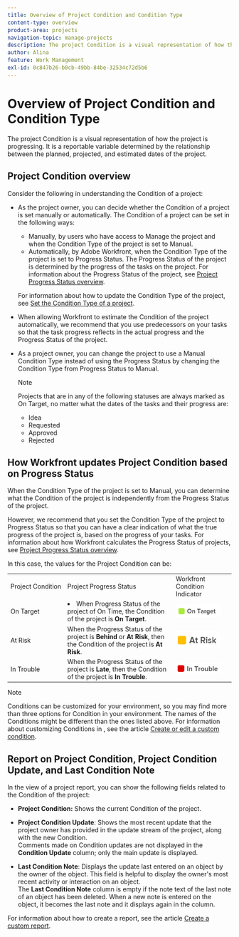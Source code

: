 ```yaml
---
title: Overview of Project Condition and Condition Type
content-type: overview
product-area: projects
navigation-topic: manage-projects
description: The project Condition is a visual representation of how the project is progressing. It is a reportable variable determined by the relationship between the planned, projected, and estimated dates of the project.
author: Alina
feature: Work Management
exl-id: 0c847b26-b0cb-49bb-84be-32534c72d5b6
---
```

# Overview of Project Condition and Condition Type

The project Condition is a visual representation of how the project is progressing. It is a reportable variable determined by the relationship between the planned, projected, and estimated dates of the project.

## Project Condition overview

Consider the following in understanding the Condition of a project:

* As the project owner, you can decide whether the Condition of a project is set manually or automatically. The Condition of a project can be set in the following ways:

   * Manually, by users who have access to Manage the project and when the Condition Type of the project is set to Manual.
   * Automatically, by Adobe Workfront, when the Condition Type of the project is set to Progress Status. The Progress Status of the project is determined by the progress of the tasks on the project. For information about the Progress Status of the project, see [Project Progress Status overview](../../../manage-work/projects/planning-a-project/project-progress-status.md).

  For information about how to update the Condition Type of the project, see [Set the Condition Type of a project](../../../manage-work/projects/manage-projects/set-condition-type-for-project.md).

* When allowing Workfront to estimate the Condition of the project automatically, we recommend that you use predecessors on your tasks so that the task progress reflects in the actual progress and the Progress Status of the project.
* As a project owner, you can change the project to use a Manual Condition Type instead of using the Progress Status by changing the Condition Type from Progress Status to Manual.

  >[!NOTE]
  >
  >Projects that are in any of the following statuses are always marked as On Target, no matter what the dates of the tasks and their progress are:  
  >
  >* Idea
  >* Requested
  >* Approved
  >* Rejected 

<!--
<div data-mc-conditions="QuicksilverOrClassic.Draft mode">
<h2>Set the Condition Type for a project</h2>
<p data-mc-conditions="QuicksilverOrClassic.Draft mode">(NOTE: drafted here and moved it to a separate article: /Content/Manage work/Projects/Manage projects/set-condition-type-for-project.htm)</p>
<ol>
<li value="1">Go to the project for which you want to update the Condition Type. </li>
<li value="2"> <p>  Click the <strong>More</strong> menu <img src="assets/qs-more-menu.png"> to the right of the project name, then click <strong>Edit</strong>.  <br> </p> </li>
<li value="3">In the <strong>Condition Type</strong> field, choose one of the following:
<ul>
<li><p><strong>Manual:</strong> The project owner sets the Condition on the project manually.</p><p data-mc-conditions="QuicksilverOrClassic.Quicksilver">In this case, the project owner can update the Condition of the project in the project header, or the Project Details section. </p></li>
<li><p><strong>Progress Status:</strong> Workfront sets the Condition based on the Progress Status of the project. <br></p></li>
</ul></li>
<li value="4">Click <strong>Save Changes</strong>. </li>
</ol>
</div>
-->

## How Workfront updates Project Condition based on Progress Status

When the Condition Type of the project is set to Manual, you can determine what the Condition of the project is independently from the Progress Status of the project.

However, we recommend that you set the Condition Type of the project to Progress Status so that you can have a clear indication of what the true progress of the project is, based on the progress of your tasks. For information about how Workfront calculates the Progress Status of projects, see [Project Progress Status overview](../../../manage-work/projects/planning-a-project/project-progress-status.md).

In this case, the values for the Project Condition can be:

<table style="table-layout:auto"> 
 <col> 
 <col> 
 <col> 
 <col> 
 <tbody> 
  <tr> 
   <td>Project&nbsp;Condition</td> 
   <td>Project Progress Status</td> 
   <td>Workfront Condition Indicator</td> 
   <td>&nbsp;</td> 
  </tr> 
  <tr> 
   <td>On Target</td> 
   <td> <li>When Progress Status of the project of On Time, the Condition of the project is <strong>On Target</strong>.</li> </td> 
   <td> <img src="assets/on-target-condition-icon.png"> </td> 
   <td>&nbsp;</td> 
  </tr> 
  <tr> 
   <td>At Risk</td> 
   <td>When the Progress Status of the project is <strong>Behind</strong> or <strong>At Risk</strong>, then the Condition of the project is <strong>At Risk</strong>.</td> 
   <td> <img src="assets/at-risk-project-condition-icon.png"> </td> 
   <td>&nbsp;</td> 
  </tr> 
  <tr> 
   <td>In Trouble</td> 
   <td>When the Progress Status of the project is <strong>Late</strong>, then the Condition of the project is <strong>In Trouble</strong>. </td> 
   <td> <img src="assets/in-trouble-project-condition-icon.png"> </td> 
   <td>&nbsp;</td> 
  </tr> 
 </tbody> 
</table>

>[!NOTE]
>
>Conditions can be customized for your environment, so you may find more than three options for Condition in your environment. The names of the Conditions might be different than the ones listed above. For information about customizing Conditions in , see the article [Create or edit a custom condition](../../../administration-and-setup/customize-workfront/create-manage-custom-conditions/create-edit-custom-conditions.md).

## Report on Project Condition, Project Condition Update, and Last Condition Note

In the view of a project report, you can show the following fields related to the Condition of the project:

* **Project Condition:** Shows the current Condition of the project. 
* **Project Condition Update**: Shows the most recent update that the project owner has provided in the update stream of the project, along with the new Condition.   
  Comments made on Condition updates are not displayed in the **Condition Update** column; only the main update is displayed. 

* **Last Condition Note**: Displays the update last entered on an object by the owner of the object. This field is helpful to display the owner's most recent activity or interaction on an object.   
  The **Last Condition Note** column is empty if the note text of the last note of an object has been deleted. When a new note is entered on the object, it becomes the last note and it displays again in the column.

For information about how to create a report, see the article [Create a custom report](../../../reports-and-dashboards/reports/creating-and-managing-reports/create-custom-report.md).
